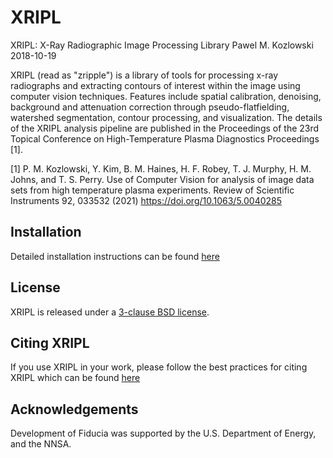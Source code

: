 # XRIPL

XRIPL: X-Ray Radiographic Image Processing Library
Pawel M. Kozlowski 2018-10-19


XRIPL (read as "zripple") is a library of tools for processing x-ray
radiographs and extracting contours of interest within the image using
computer vision techniques. Features include spatial calibration, denoising,
background and attenuation correction through pseudo-flatfielding, watershed
segmentation, contour processing, and visualization. The details of the XRIPL
analysis pipeline are published in the Proceedings of the 23rd Topical
Conference on High-Temperature Plasma Diagnostics Proceedings [1].

[1] P. M. Kozlowski, Y. Kim, B. M. Haines, H. F. Robey, T. J. Murphy,
H. M. Johns, and T. S. Perry. Use of Computer Vision for analysis of image
data sets from high temperature plasma experiments. Review of Scientific
Instruments 92, 033532 (2021) https://doi.org/10.1063/5.0040285

## Installation
Detailed installation instructions can be found [here]()

## License
XRIPL is released under a [3-clause BSD license]().

## Citing XRIPL
If you use XRIPL in your work, please follow the best practices for citing
XRIPL which can be found [here]()

## Acknowledgements
Development of Fiducia was supported by the U.S. Department of Energy, and
the NNSA.
